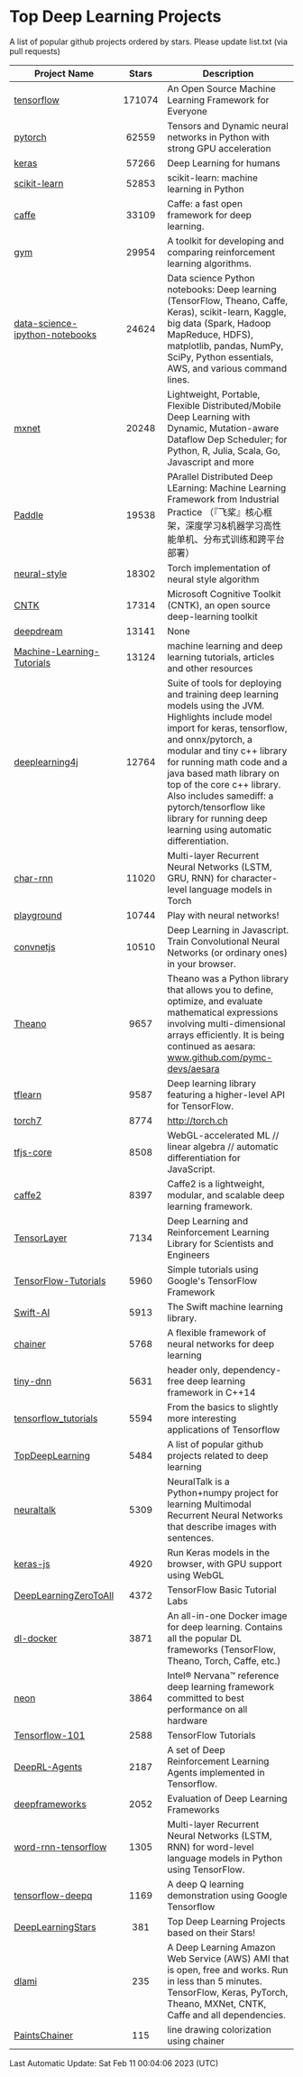 # Top Deep Learning Projects
A list of popular github projects ordered by stars.
Please update list.txt (via pull requests)

|Project Name| Stars | Description |
| ---------- |:-----:| ----------- |
| [tensorflow](https://github.com/tensorflow/tensorflow) | 171074 | An Open Source Machine Learning Framework for Everyone |
| [pytorch](https://github.com/pytorch/pytorch) | 62559 | Tensors and Dynamic neural networks in Python with strong GPU acceleration |
| [keras](https://github.com/keras-team/keras) | 57266 | Deep Learning for humans |
| [scikit-learn](https://github.com/scikit-learn/scikit-learn) | 52853 | scikit-learn: machine learning in Python |
| [caffe](https://github.com/BVLC/caffe) | 33109 | Caffe: a fast open framework for deep learning. |
| [gym](https://github.com/openai/gym) | 29954 | A toolkit for developing and comparing reinforcement learning algorithms. |
| [data-science-ipython-notebooks](https://github.com/donnemartin/data-science-ipython-notebooks) | 24624 | Data science Python notebooks: Deep learning (TensorFlow, Theano, Caffe, Keras), scikit-learn, Kaggle, big data (Spark, Hadoop MapReduce, HDFS), matplotlib, pandas, NumPy, SciPy, Python essentials, AWS, and various command lines. |
| [mxnet](https://github.com/apache/mxnet) | 20248 | Lightweight, Portable, Flexible Distributed/Mobile Deep Learning with Dynamic, Mutation-aware Dataflow Dep Scheduler; for Python, R, Julia, Scala, Go, Javascript and more |
| [Paddle](https://github.com/PaddlePaddle/Paddle) | 19538 | PArallel Distributed Deep LEarning: Machine Learning Framework from Industrial Practice （『飞桨』核心框架，深度学习&机器学习高性能单机、分布式训练和跨平台部署） |
| [neural-style](https://github.com/jcjohnson/neural-style) | 18302 | Torch implementation of neural style algorithm |
| [CNTK](https://github.com/microsoft/CNTK) | 17314 | Microsoft Cognitive Toolkit (CNTK), an open source deep-learning toolkit |
| [deepdream](https://github.com/google/deepdream) | 13141 | None |
| [Machine-Learning-Tutorials](https://github.com/ujjwalkarn/Machine-Learning-Tutorials) | 13124 | machine learning and deep learning tutorials, articles and other resources  |
| [deeplearning4j](https://github.com/deeplearning4j/deeplearning4j) | 12764 | Suite of tools for deploying and training deep learning models using the JVM. Highlights include model import for keras, tensorflow, and onnx/pytorch, a modular and tiny c++ library for running math code and a java based math library on top of the core c++ library. Also includes samediff: a pytorch/tensorflow like library for running deep learning using automatic differentiation. |
| [char-rnn](https://github.com/karpathy/char-rnn) | 11020 | Multi-layer Recurrent Neural Networks (LSTM, GRU, RNN) for character-level language models in Torch |
| [playground](https://github.com/tensorflow/playground) | 10744 | Play with neural networks! |
| [convnetjs](https://github.com/karpathy/convnetjs) | 10510 | Deep Learning in Javascript. Train Convolutional Neural Networks (or ordinary ones) in your browser. |
| [Theano](https://github.com/Theano/Theano) | 9657 | Theano was a Python library that allows you to define, optimize, and evaluate mathematical expressions involving multi-dimensional arrays efficiently. It is being continued as aesara: www.github.com/pymc-devs/aesara |
| [tflearn](https://github.com/tflearn/tflearn) | 9587 | Deep learning library featuring a higher-level API for TensorFlow. |
| [torch7](https://github.com/torch/torch7) | 8774 | http://torch.ch |
| [tfjs-core](https://github.com/tensorflow/tfjs-core) | 8508 | WebGL-accelerated ML // linear algebra // automatic differentiation for JavaScript. |
| [caffe2](https://github.com/facebookarchive/caffe2) | 8397 | Caffe2 is a lightweight, modular, and scalable deep learning framework. |
| [TensorLayer](https://github.com/tensorlayer/TensorLayer) | 7134 | Deep Learning and Reinforcement Learning Library for Scientists and Engineers  |
| [TensorFlow-Tutorials](https://github.com/nlintz/TensorFlow-Tutorials) | 5960 | Simple tutorials using Google's TensorFlow Framework |
| [Swift-AI](https://github.com/Swift-AI/Swift-AI) | 5913 | The Swift machine learning library. |
| [chainer](https://github.com/chainer/chainer) | 5768 | A flexible framework of neural networks for deep learning |
| [tiny-dnn](https://github.com/tiny-dnn/tiny-dnn) | 5631 | header only, dependency-free deep learning framework in C++14 |
| [tensorflow_tutorials](https://github.com/pkmital/tensorflow_tutorials) | 5594 | From the basics to slightly more interesting applications of Tensorflow |
| [TopDeepLearning](https://github.com/aymericdamien/TopDeepLearning) | 5484 | A list of popular github projects related to deep learning |
| [neuraltalk](https://github.com/karpathy/neuraltalk) | 5309 | NeuralTalk is a Python+numpy project for learning Multimodal Recurrent Neural Networks that describe images with sentences. |
| [keras-js](https://github.com/transcranial/keras-js) | 4920 | Run Keras models in the browser, with GPU support using WebGL |
| [DeepLearningZeroToAll](https://github.com/hunkim/DeepLearningZeroToAll) | 4372 | TensorFlow Basic Tutorial Labs |
| [dl-docker](https://github.com/floydhub/dl-docker) | 3871 | An all-in-one Docker image for deep learning. Contains all the popular DL frameworks (TensorFlow, Theano, Torch, Caffe, etc.) |
| [neon](https://github.com/NervanaSystems/neon) | 3864 | Intel® Nervana™ reference deep learning framework committed to best performance on all hardware |
| [Tensorflow-101](https://github.com/sjchoi86/Tensorflow-101) | 2588 | TensorFlow Tutorials |
| [DeepRL-Agents](https://github.com/awjuliani/DeepRL-Agents) | 2187 | A set of Deep Reinforcement Learning Agents implemented in Tensorflow. |
| [deepframeworks](https://github.com/zer0n/deepframeworks) | 2052 | Evaluation of Deep Learning Frameworks |
| [word-rnn-tensorflow](https://github.com/hunkim/word-rnn-tensorflow) | 1305 | Multi-layer Recurrent Neural Networks (LSTM, RNN) for word-level language models in Python using TensorFlow. |
| [tensorflow-deepq](https://github.com/siemanko/tensorflow-deepq) | 1169 | A deep Q learning demonstration using Google Tensorflow |
| [DeepLearningStars](https://github.com/hunkim/DeepLearningStars) | 381 | Top Deep Learning Projects based on their Stars! |
| [dlami](https://github.com/ritchieng/dlami) | 235 | A Deep Learning Amazon Web Service (AWS) AMI that is open, free and works. Run in less than 5 minutes. TensorFlow, Keras, PyTorch, Theano, MXNet, CNTK, Caffe and all dependencies. |
| [PaintsChainer](https://github.com/taizan/PaintsChainer) | 115 | line drawing colorization using chainer |

Last Automatic Update: Sat Feb 11 00:04:06 2023 (UTC)
